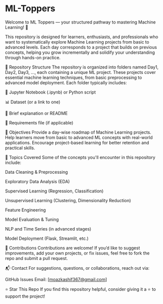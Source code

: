 # ML-Toppers
Welcome to ML Toppers — your structured pathway to mastering Machine Learning! 🚀

This repository is designed for learners, enthusiasts, and professionals who want to systematically explore Machine Learning projects from basic to advanced levels. Each day corresponds to a project that builds on previous concepts, helping you grow incrementally and solidify your understanding through hands-on practice.

📁 Repository Structure
The repository is organized into folders named Day1, Day2, Day3, ..., each containing a unique ML project. These projects cover essential machine learning techniques, from basic preprocessing to advanced model deployment.
Each folder typically includes:

📄 Jupyter Notebook (.ipynb) or Python script

📊 Dataset (or a link to one)

📃 Brief explanation or README

📝 Requirements file (if applicable)

🎯 Objectives
Provide a day-wise roadmap of Machine Learning projects.
Help learners move from basic to advanced ML concepts with real-world applications.
Encourage project-based learning for better retention and practical skills.

🧠 Topics Covered
Some of the concepts you'll encounter in this repository include:

Data Cleaning & Preprocessing

Exploratory Data Analysis (EDA)

Supervised Learning (Regression, Classification)

Unsupervised Learning (Clustering, Dimensionality Reduction)

Feature Engineering

Model Evaluation & Tuning

NLP and Time Series (in advanced stages)

Model Deployment (Flask, Streamlit, etc.)

🤝 Contributions
Contributions are welcome! If you’d like to suggest improvements, add your own projects, or fix issues, feel free to fork the repo and submit a pull request.

📬 Contact
For suggestions, questions, or collaborations, reach out via:

GitHub Issues
Email: [moazkashif367@gmail.com] 

⭐ Star This Repo
If you find this repository helpful, consider giving it a ⭐ to support the project!
